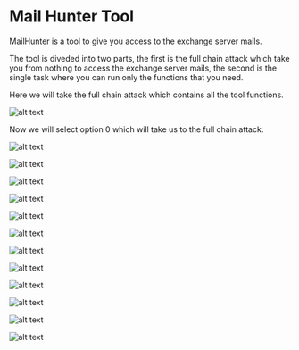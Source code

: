 # Mail Hunter Tool

MailHunter is a tool to give you access to the exchange server mails.

The tool is diveded into two parts, the first is the full chain attack which take you from nothing to access the exchange server mails, the second is the single task where you can run only the functions that you need.

Here we will take the full chain attack which contains all the tool functions.

![alt text](https://github.com/hassan0x/resources/raw/main/Screenshot_0.png?raw=true)

Now we will select option 0 which will take us to the full chain attack.

![alt text](https://github.com/hassan0x/resources/raw/main/Screenshot_1.png?raw=true)

![alt text](https://github.com/hassan0x/resources/raw/main/Screenshot_2.png?raw=true)

![alt text](https://github.com/hassan0x/resources/raw/main/Screenshot_3.png?raw=true)

![alt text](https://github.com/hassan0x/resources/raw/main/Screenshot_4.png?raw=true)

![alt text](https://github.com/hassan0x/resources/raw/main/Screenshot_5.png?raw=true)

![alt text](https://github.com/hassan0x/resources/raw/main/Screenshot_6.png?raw=true)

![alt text](https://github.com/hassan0x/resources/raw/main/Screenshot_7.png?raw=true)

![alt text](https://github.com/hassan0x/resources/raw/main/Screenshot_8.png?raw=true)

![alt text](https://github.com/hassan0x/resources/raw/main/Screenshot_9.png?raw=true)

![alt text](https://github.com/hassan0x/resources/raw/main/Screenshot_10.png?raw=true)

![alt text](https://github.com/hassan0x/resources/raw/main/Screenshot_11.png?raw=true)

![alt text](https://github.com/hassan0x/resources/raw/main/Screenshot_12.png?raw=true)
